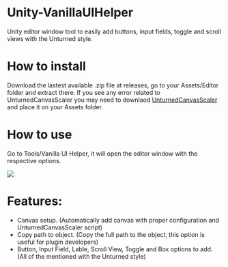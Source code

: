 # Unity-VanillaUIHelper
Unity editor window tool to easily add buttons, input fields, toggle and scroll views with the Unturned style.

# How to install
Download the lastest available .zip file at releases, go to your Assets/Editor folder and extract there.
If you see any error related to UnturnedCanvasScaler you may need to downlaod [UnturnedCanvasScaler](https://github.com/Senior-S/Unity-VanillaUIHelper/blob/main/UnturnedCanvasScaler.cs) and place it on your Assets folder.

# How to use
Go to Tools/Vanilla UI Helper, it will open the editor window with the respective options.

[![](https://dcbadge.limes.pink/api/server/https://discord.gg/Y3jD5K2Q8C)](https://discord.gg/Y3jD5K2Q8C)

# Features:
- Canvas setup. (Automatically add canvas with proper configuration and UnturnedCanvasScaler script)
- Copy path to object. (Copy the full path to the object, this option is useful for plugin developers)
- Button, Input Field, Lable, Scroll View, Toggle and Box options to add. (All of the mentioned with the Unturned style)
